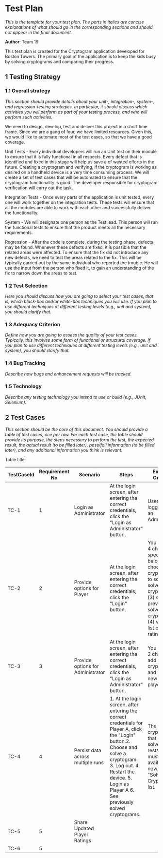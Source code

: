 # Test Plan

*This is the template for your test plan. The parts in italics are concise explanations of what should go in the corresponding sections and should not appear in the final document.*

**Author**: Team 19

This test plan is created for the Cryptogram application developed for Boston Towers. The primary goal of the application is to keep the kids busy by solving cryptograms and comparing their progress. 

## 1 Testing Strategy

### 1.1 Overall strategy

*This section should provide details about your unit-, integration-, system-, and regression-testing strategies. In particular, it should discuss which activities you will perform as part of your testing process, and who will perform such activities.*

We need to design, develop, test and deliver this project in a short time frame. Since we are a gang of four, we have limited resources. Given this, we would like to automate most of the test cases, so that we have a good coverage.
 
Unit Tests - Every individual developers will run an Unit test on their module to ensure that it is fully functional in all respects. Every defect that is identified and fixed in this stage will help us save a of wasted efforts in the future. Creating a cryptogram and verifying, if the cryptogram is working as desired on a handheld device is a very time consuming process. We will create a set of test cases that will be automated to ensure that the cryptogram functionality is good. The developer responsible for cryptogram verification will carry out the task.  

Integration Tests - Once every parts of the application is unit tested, every one will work together on the integration tests. These tests will ensure that all the modules are able to work with each other and successfully deliver the functionality.  

System - We will designate one person as the Test lead. This person will run the functional tests to  ensure that the product meets all the necessary requirements.

Regression - After the code is complete, during the testing phase, defects may be found. Whenever these defects are fixed, it is possible that the related areas were affected. To ensure that the fix did not introduce any new defects, we need to test the areas related to the fix. This will be typically carried out by the same individual who reported the trouble. He will use the input from the person who fixed it, to gain an understanding of the fix to narrow down the areas to test.

### 1.2 Test Selection

*Here you should discuss how you are going to select your test cases, that is, which black-box and/or white-box techniques you will use. If you plan to use different techniques at different testing levels (e.g., unit and system), you should clarify that.*

### 1.3 Adequacy Criterion

*Define how you are going to assess the quality of your test cases. Typically, this involves some form of functional or structural coverage. If you plan to use different techniques at different testing levels (e.g., unit and system), you should clarify that.*

### 1.4 Bug Tracking

*Describe how bugs and enhancement requests will be tracked.*

### 1.5 Technology

*Describe any testing technology you intend to use or build (e.g., JUnit, Selenium).*

## 2 Test Cases

*This section should be the core of this document. You should provide a table of test cases, one per row. For each test case, the table should provide its purpose, the steps necessary to perform the test, the expected result, the actual result (to be filled later), pass/fail information (to be filled later), and any additional information you think is relevant.*

Table title:

| TestCaseId | Requirement No | Scenario                          | Steps                                                                                                                                                                                                                                 | Expected Outcome                                                                                                                                                              | Actual Outcome | Result |
|------------|----------------|-----------------------------------|---------------------------------------------------------------------------------------------------------------------------------------------------------------------------------------------------------------------------------------|-------------------------------------------------------------------------------------------------------------------------------------------------------------------------------|----------------|--------|
| TC-1       | 1              | Login as Administrator            | At the login screen, after entering the correct credentials, click the "Login as Administrator" button.                                                                                                                               | User is logged in as an Administrator                                                                                                                                         |                |        |
| TC-2       | 2              | Provide options for Player        | At the login screen, after entering the correct credentials, click the "Login" button.                                                                                                                                                | You must see 4 choices as specified below.(1) choose a cryptogram to solve, (2) solve cryptograms, (3) see previously solved cryptograms (4) view the list of player ratings. |                |        |
| TC-3       | 3              | Provide options for Administrator | At the login screen, after entering the correct credentials, click the "Login as Administrator" button.                                                                                                                               | You must see 2 choices. (1) add new cryptograms, and (2) add new local players                                                                                                |                |        |
| TC-4       | 4              | Persist data across multiple runs | 1. At the login screen, after entering the correct credentials for Player A, click the "Login" button.2. Choose and solve a cryptogram. 3. Log out. 4. Restart the device. 5. Login as Player A 6. See previously solved cryptograms. | The cryptogram that was solved before restarting must be available now, in the "Solved Cryptograms" list.                                                                     |                |        |
| TC-5       | 5              | Share Updated Player Ratings      |                                                                                                                                                                                                                                       |                                                                                                                                                                               |                |        |
| TC-6       | 5              |                                   |                                                                                                                                                                                                                                       |                                                                                                                                                                               |                |        |
